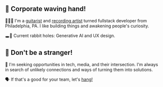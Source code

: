 ## 👋 Corporate waving hand!

<!--
**joelaul/joelaul** is a ✨ _special_ ✨ repository because its `README.md` (this file) appears on your GitHub profile.

Here are some ideas to get you started:

- 🔭 I’m currently working on ...
- 🌱 I’m currently learning ...
- 👯 I’m looking to collaborate on ...
- 🤔 I’m looking for help with ...
- 💬 Ask me about ...
- 📫 How to reach me: ...
- 😄 Pronouns: ...
- ⚡ Fun fact: ...
-->

🎸👨‍💻 I'm a [guitarist](http://www.instagram.com/joelaul) and [recording artist](https://open.spotify.com/artist/6o2NWnXwAdnP9xxSCBHKcY?si=3ir4-yNlQumzG5vLZlSD2A) turned fullstack developer from Philadelphia, PA. I like building things and awakening people's curiosity.

🕳️🐇 Current rabbit holes: Generative AI and UX design.

## 💬 Don't be a stranger!

👀 I'm seeking opportunities in tech, media, and their intersection. I'm always in search of unlikely connections and ways of turning them into solutions. 

🗣️ If that's a good for your team, let's [hang!](http://joelaul.dev)
